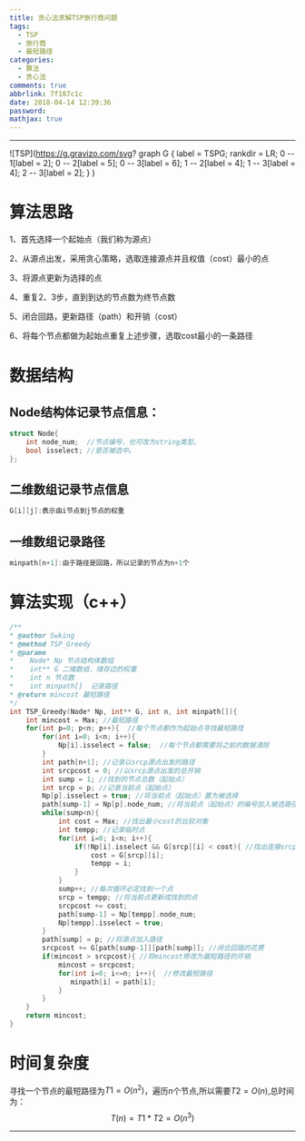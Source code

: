 ```yaml
---
title: 贪心法求解TSP旅行商问题
tags:
  - TSP
  - 旅行商
  - 最短路径
categories:
  - 算法
  - 贪心法
comments: true
abbrlink: 7f187c1c
date: 2018-04-14 12:39:36
password:
mathjax: true
---
```


---
![TSP](https://g.gravizo.com/svg?
    graph G {
        label = TSPG;
        rankdir = LR;
       0 -- 1[label = 2];
       0 -- 2[label = 5];
       0 -- 3[label = 6];
       1 -- 2[label = 4];
       1 -- 3[label = 4];
       2 -- 3[label = 2];
     }
 )

算法思路
===
1、首先选择一个起始点（我们称为源点）

2、从源点出发，采用贪心策略，选取连接源点并且权值（cost）最小的点

3、将源点更新为选择的点

4、重复2、3步，直到到达的节点数为终节点数

5、闭合回路，更新路径（path）和开销（cost）

6、将每个节点都做为起始点重复上述步骤，选取cost最小的一条路径

数据结构
===

Node结构体记录节点信息：
---

```cpp
struct Node{
    int node_num;  //节点编号，也可改为string类型。
    bool isselect; //是否被选中。
};
```

二维数组记录节点信息
---

```cpp
G[i][j]:表示由i节点到j节点的权重
```

一维数组记录路径
---

```cpp
minpath[n+1]:由于路径是回路，所以记录的节点为n+1个
```

算法实现（c++）
===

```cpp
/**
* @author Swking
* @method TSP_Greedy
* @parame
*    Node* Np 节点结构体数组
*    int** G 二维数组，储存边的权重
*    int n 节点数
*    int minpath[]  记录路径
* @return mincost 最短路径
*/
int TSP_Greedy(Node* Np, int** G, int n, int minpath[]){
    int mincost = Max; //最短路径
    for(int p=0; p<n; p++){  //每个节点都作为起始点寻找最短路径
        for(int i=0; i<n; i++){
            Np[i].isselect = false;  //每个节点都需要将之前的数据清除
        }
        int path[n+1]; //记录以srcp源点出发的路径
        int srcpcost = 0; //以srcp源点出发的总开销
        int sump = 1; //找到的节点总数（起始点）
        int srcp = p; //记录当前点（起始点）
        Np[p].isselect = true; //将当前点（起始点）置为被选择
        path[sump-1] = Np[p].node_num; //将当前点（起始点）的编号加入被选路径
        while(sump<n){
            int cost = Max; //找出最小cost的比较对象
            int tempp; //记录临时点
            for(int i=0; i<n; i++){
                if(!Np[i].isselect && G[srcp][i] < cost){ //找出连接srcp点的最短路径的点
                    cost = G[srcp][i];
                    tempp = i;
                }
            }
            sump++; //每次循环必定找到一个点
            srcp = tempp; //将当前点更新成找到的点
            srcpcost += cost;
            path[sump-1] = Np[tempp].node_num;
            Np[tempp].isselect = true;
        }
        path[sump] = p; //将源点加入路径
        srcpcost += G[path[sump-1]][path[sump]]; //闭合回路的花费
        if(mincost > srcpcost){ //将mincost修改为最短路径的开销
            mincost = srcpcost;
            for(int i=0; i<=n; i++){  //修改最短路径
               minpath[i] = path[i];
            }
        }
    }
    return mincost;
}

```
时间复杂度
===
寻找一个节点的最短路径为$T1 = O(n^2)$，遍历$n$个节点,所以需要$T2 = O(n)$,总时间为：
$$T(n) = T1 * T2 = O(n^3)$$

---
